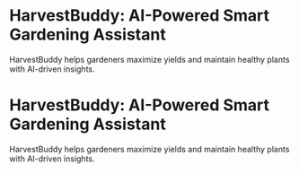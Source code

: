 # HarvestBuddy: AI-Powered Smart Gardening Assistant
HarvestBuddy helps gardeners maximize yields and maintain healthy plants with AI-driven insights.
# HarvestBuddy: AI-Powered Smart Gardening Assistant
HarvestBuddy helps gardeners maximize yields and maintain healthy plants with AI-driven insights.
